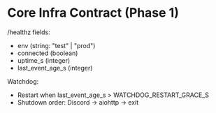 # Core Infra Contract (Phase 1)

/healthz fields:
- env (string: "test" | "prod")
- connected (boolean)
- uptime_s (integer)
- last_event_age_s (integer)

Watchdog:
- Restart when last_event_age_s > WATCHDOG_RESTART_GRACE_S
- Shutdown order: Discord -> aiohttp -> exit
